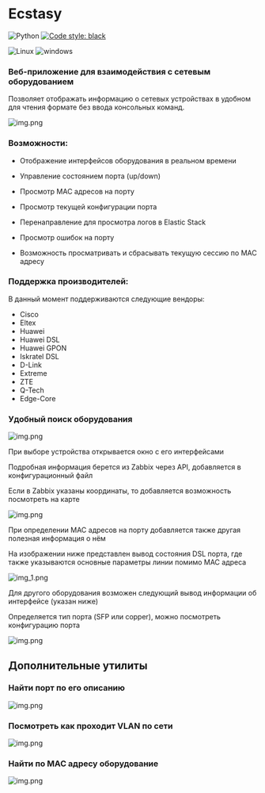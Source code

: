 # Ecstasy

![Python](https://img.shields.io/badge/python-3.8+-blue.svg)
[![Code style: black](https://img.shields.io/badge/code_style-black-black.svg)](https://github.com/psf/black)

![Linux](https://img.shields.io/badge/Linux-supported-blue.svg)
![windows](https://img.shields.io/badge/Windows-not_supported-red.svg)


### Веб-приложение для взаимодействия с сетевым оборудованием

Позволяет отображать информацию о сетевых устройствах в удобном для чтения формате
без ввода консольных команд.



![img.png](img/img_3.png)

### Возможности:

- Отображение интерфейсов оборудования в реальном времени

- Управление состоянием порта (up/down)

- Просмотр MAC адресов на порту

- Просмотр текущей конфигурации порта

- Перенаправление для просмотра логов в Elastic Stack

- Просмотр ошибок на порту

- Возможность просматривать и сбрасывать текущую сессию по MAC адресу

### Поддержка производителей:

В данный момент поддерживаются следующие вендоры:
- Cisco
- Eltex
- Huawei
- Huawei DSL
- Huawei GPON
- Iskratel DSL
- D-Link
- Extreme
- ZTE
- Q-Tech
- Edge-Core

### Удобный поиск оборудования

![img.png](img/img_4.png)

При выборе устройства открывается окно с его интерфейсами

Подробная информация берется из Zabbix через API, добавляется в конфигурационный файл

Если в Zabbix указаны координаты, то добавляется возможность посмотреть на карте


![img.png](img/img.png)


При определении MAC адресов на порту добавляется также другая полезная информация о нём

На изображении ниже представлен вывод состояния DSL порта, где также указываются
основные параметры линии помимо MAC адреса

![img_1.png](img/img_1.png)

Для другого оборудования возможен следующий вывод информации об интерфейсе (указан ниже)

Определяется тип порта (SFP или copper), можно посмотреть конфигурацию порта


![img.png](img/img_2.png)

## Дополнительные утилиты

### Найти порт по его описанию

![img.png](img/img_5.png)

### Посмотреть как проходит VLAN по сети

![img.png](img/img_6.png)

### Найти по MAC адресу оборудование

![img.png](img/img_7.png)

